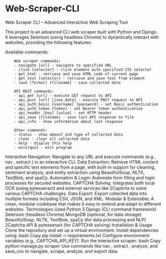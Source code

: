 ﻿# Web-Scraper-CLI
Web Scraper CLI – Advanced Interactive Web Scraping Tool

This project is an advanced CLI web scraper built with Python and Django. It leverages Selenium (using headless Chrome) to dynamically interact with websites, providing the following features:

Available commands:
        
        Web scraper commands:
        - navigate [url] - navigate to specified URL
        - click [selector] - click element with specified CSS selector
        - get_html - retrieve and save HTML code of current page
        - get_text [selector] - retrieve and save text from element
        - save [format] [filename] - save collected data
        
        API REST commands:
        - api_get [url] - execute GET request to API
        - api_post [url] [json_data] - execute POST request to API
        - api_auth_basic [username] [password] - set Basic authentication
        - api_auth_token [token] - set Bearer token authentication
        - api_header [key] [value] - set HTTP header
        - api_save [filename] - save last API response to file
        - api_info - show information about last response
        
        Other commands:
        - status - show amount and type of collected data
        - clear - clear all collected data
        - help - display this help
        - exit/quit - exit program

Interactive Navigation: Navigate to any URL and execute commands (e.g., nav <URL>, extract <CSS>) in an interactive CLI.
Data Extraction: Retrieve HTML content and specific text elements from a page, with built-in support for cleaning, sentiment analysis, and entity extraction using BeautifulSoup, NLTK, TextBlob, and spaCy.
Automation & Login: Automate form filling and login processes for secured websites.
CAPTCHA Solving: Integrates both local OCR (using pytesseract) and external services like 2Captcha to solve various CAPTCHA challenges.
Data Export: Export collected data into multiple formats including CSV, JSON, and XML.
Modular & Extensible: A clean, modular codebase that makes it easy to extend and adapt to different websites.
Technologies Used
Python 3
Django (CLI command framework)
Selenium (headless Chrome)
MongoDB (optional, for data storage)
BeautifulSoup, NLTK, TextBlob, spaCy (for data processing and NLP)
2Captcha API & pytesseract (for CAPTCHA solving)
Installation & Usage
Clone the repository and set up a virtual environment.
Install dependencies using:
bash
Copy
pip install -r requirements.txt
Configure environment variables (e.g., CAPTCHA_API_KEY).
Run the interactive scraper:
bash
Copy
python manage.py scraper
Use commands like nav <URL>, extract <CSS>, analyze, and save_csv to navigate, scrape, analyze, and export data.
